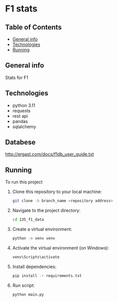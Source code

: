 # F1 stats

## Table of Contents
* [General info](#general-info)
* [Technologies](#technologies)
* [Running](#running)

## General info

Stats for F1

## Technologies
* python 3.11
* requests
* rest api
* pandas
* sqlalchemy

## Databese
http://ergast.com/docs/f1db_user_guide.txt


## Running
To run this project

1. Clone this repository to your local machine:

   ```bash
   git clone -b branch_name <repository address>
   ```

2. Navigate to the project directory:

   ```bash
   cd 135_f1_data
   ```

3. Create a virtual environment:

   ```bash
   python -m venv venv
   ```

4. Activate the virtual environment (on Windows):

   ```bash
   venv\Scripts\activate
   ```

5. Install dependencies:

   ```bash
   pip install -r requirements.txt
   ```

6. Run script:

   ```bash
   python main.py
   ```
   
